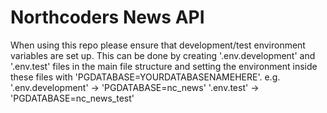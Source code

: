 # Northcoders News API

When using this repo please ensure that development/test environment variables are set up. This can be done by creating '.env.development' and '.env.test' files in the main file structure and setting the environment inside these files with 'PGDATABASE=YOURDATABASENAMEHERE'.
e.g.
'.env.development' -> 'PGDATABASE=nc_news'
'.env.test' -> 'PGDATABASE=nc_news_test'
